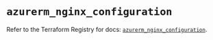 # `azurerm_nginx_configuration`

Refer to the Terraform Registry for docs: [`azurerm_nginx_configuration`](https://registry.terraform.io/providers/hashicorp/azurerm/3.109.0/docs/resources/nginx_configuration).
